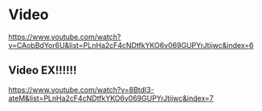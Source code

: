 

# Video

https://www.youtube.com/watch?v=CAobBdYor6U&list=PLnHa2cF4cNDtfkYKO6v069GUPYrJtijwc&index=6

## Video EX!!!!!!

https://www.youtube.com/watch?v=8BtdI3-ateM&list=PLnHa2cF4cNDtfkYKO6v069GUPYrJtijwc&index=7